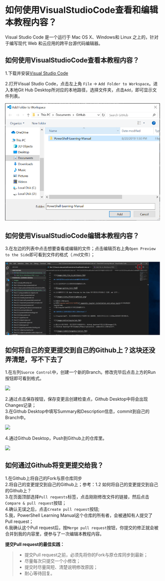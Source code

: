 
# 如何使用VisualStudioCode查看和编辑本教程内容？

Visual Studio Code 是一个运行于 Mac OS X、Windows和 Linux 之上的，针对于编写现代 Web 和云应用的跨平台源代码编辑器。

## 如何使用VisualStudioCode查看本教程内容？
1.下载并安装[Visual Studio Code](https://code.visualstudio.com/)

2.打开Visual Studio Code，点击左上角 `File` -> `Add Folder to Workspace`。进入本地Git Hub Desktop所对应的本地路径，选择文件夹，点击`Add`，即可显示文件列表。

![](images/Add_File_to_WorkSpace.PNG)

## 如何使用VisualStudioCode编辑本教程内容？

3.在左边的列表中点击想要查看或编辑的文件；点击编辑页右上角`Open Preview to the Side`即可看到文件的格式（.md文件）；

![](images/open_file.PNG)

 

## 如何将自己的变更提交到自己的Github上？这块还没弄清楚，写不下去了

1.在左列`Suorce Control`中，创建一个新的Branch。修改完毕后点击上方的Run按钮即可看到格式。

![](images/editonJupyterlab.PNG)

2.通过点击保存按钮，保存变更且创建检查点，Github Desktop中将会出现Changes记录；  
3.在Github Desktop中填写Summary和Description信息，commit到自己的Branch中。 

![](images/commitchangedescription.PNG)

4.通过Github Desktop，Push到Github上的仓库里。

![](images/pushtogithub.PNG)

## 如何通过Github将变更提交给我？

1.在Github上将自己的Fork与原仓库同步  
2.将自己的变更提交到自己的Github上；参考：1.2 如何将自己的变更提交到自己的Github上？  
3.在页面顶部选择`Pull requests`标签，点击刚刚修改文件的链接，然后点击`Compare & pull request`按钮；  
4.确认无误之后，点击`Create pull request`按钮;  
5.我，PowerShell Learning Manual这个仓库的所有者，会被通知有人提交了Pull request；  
6.我确认这个Pull request后，按`Merge pull request`按钮，你提交的修正就会被合并到我的内容里，便参与了一次编辑本教程内容。

**提交Pull request的最佳实践：**

> * 提交Pull request之前，必须先将你的Fork与原仓库同步到最新；  
> * 尽量每次只提交一个小修改；  
> * 提交时尽量简短、清楚说明修改原因；  
> * 耐心等待回复。

